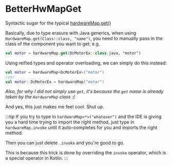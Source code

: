 # BetterHwMapGet

Syntactic sugar for the typical [hardwareMap.get()](https://gm0.org/en/latest/docs/software/getting-started/common-hardware-components.html#examples-of-using-common-hardware-components)

Basically, due to type erasure with Java generics, when using `HardwareMap.get(Class::class, "name")`, you need to
manually pass in the class of the component you want to get, e.g.

```kotlin
val motor = hardwareMap.get(DcMotorEx::class.java, "motor")
```

Using reified types and operator overloading, we can simply do this instead:

```kotlin
val motor = hardwareMap<DcMotorEx>("motor")
//or
val motor: DcMotorEx = hardwareMap("motor")
```

*Also, for why I did not simply use `get`, it's because the `get` name is already taken by the `HardwareMap` class :(*

And yes, this just makes me feel cool. Shut up.

:::tip
If you try to type in `hardwareMap<*>("whatever")` and the IDE is giving you a hard time trying to import the right
method, just type in `hardwareMap.invoke` until it auto-completes for you and imports the right method.

Then you can just delete `.invoke` and you're good to go.

This is because this trick is done by overriding the `invoke` operator, which is a special operator in Kotlin.
:::
